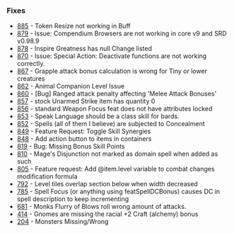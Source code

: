 ### Fixes
- [885](https://github.com/Rughalt/D35E/issues/885) - Token Resize not working in Buff  
- [879](https://github.com/Rughalt/D35E/issues/879) - Issue: Compendium Browsers are not working in core v9 and SRD v0.98.9  
- [878](https://github.com/Rughalt/D35E/issues/878) - Inspire Greatness has null Change listed  
- [870](https://github.com/Rughalt/D35E/issues/870) - Issue: Special Action: Deactivate functions are not working correctly.  
- [867](https://github.com/Rughalt/D35E/issues/867) - Grapple attack bonus calculation is wrong for Tiny or lower creatures  
- [862](https://github.com/Rughalt/D35E/issues/862) - Animal Companion Level Issue  
- [860](https://github.com/Rughalt/D35E/issues/860) - [Bug] Ranged attack penalty affecting 'Melee Attack Bonuses'  
- [857](https://github.com/Rughalt/D35E/issues/857) - stock Unarmed Strike item has quantity 0  
- [856](https://github.com/Rughalt/D35E/issues/856) - standard Weapon Focus feat does not have attributes locked  
- [853](https://github.com/Rughalt/D35E/issues/853) - Speak Language should be a class skill for bards.  
- [852](https://github.com/Rughalt/D35E/issues/852) - Spells (all of them I believe) are subjected to Concealment  
- [849](https://github.com/Rughalt/D35E/issues/849) - Feature Request: Toggle Skill Synergies  
- [848](https://github.com/Rughalt/D35E/issues/848) - Add action button to items in containers  
- [819](https://github.com/Rughalt/D35E/issues/819) - Bug: Missing Bonus Skill Points  
- [810](https://github.com/Rughalt/D35E/issues/810) - Mage's Disjunction not marked as domain spell when added as such  
- [805](https://github.com/Rughalt/D35E/issues/805) - Feature request: Add @item.level variable to combat changes modification formula  
- [792](https://github.com/Rughalt/D35E/issues/792) - Level tiles overlap section below when width decreased  
- [785](https://github.com/Rughalt/D35E/issues/785) - Spell Focus (or anything using featSpellDCBonus) causes DC in spell description to keep incrementing  
- [681](https://github.com/Rughalt/D35E/issues/681) - Monks Flurry of Blows roll wrong amount of attacks.  
- [414](https://github.com/Rughalt/D35E/issues/414) - Gnomes are missing the racial +2 Craft (alchemy) bonus  
- [204](https://github.com/Rughalt/D35E/issues/204) - Monsters Missing/Wrong  